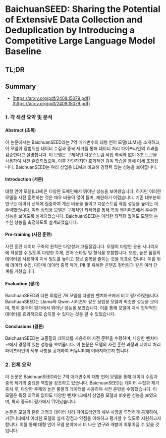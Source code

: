 # BaichuanSEED: Sharing the Potential of ExtensivE Data Collection and Deduplication by Introducing a Competitive Large Language Model Baseline
## TL;DR
## Summary
- [https://arxiv.org/pdf/2408.15079.pdf](https://arxiv.org/pdf/2408.15079.pdf)

### 1. 각 섹션 요약 및 분석

#### Abstract (초록)
이 논문에서는 BaichuanSEED라는 7억 매개변수의 대형 언어 모델(LLM)을 소개하고, 이 모델이 광범위한 데이터 수집과 중복 제거를 통해 데이터 처리 파이프라인의 효과를 검증한다고 설명합니다. 이 모델은 구체적인 다운스트림 작업 최적화 없이 3조 토큰을 사용하여 사전 훈련되었으며, 이후 간단하지만 효과적인 감독 학습을 통해 미세 조정됩니다. BaichuanSEED는 여러 상업용 LLM과 비교해 경쟁력 있는 성능을 보여줍니다. 

#### Introduction (서론)
대형 언어 모델(LLM)은 다양한 도메인에서 뛰어난 성능을 보여왔습니다. 하지만 이러한 모델을 사전 훈련하는 것은 매우 비용이 많이 들며, 재현하기 어렵습니다. 기존 대부분의 연구는 데이터 선택에 집중하여 계산 비용을 줄이고 다운스트림 작업 성능을 높이는 데 주력했습니다. 여러 상업용 모델은 구체적인 최적화를 통해 특정 벤치마크에서 우수한 성능을 보이도록 설계되었습니다. BaichuanSEED는 이러한 최적화 없이도 모델의 순수한 성능을 측정하도록 설계되었습니다. 

#### Pre-training (사전 훈련)
사전 훈련 데이터 구축의 원칙은 다양성과 고품질입니다. 모델이 다양한 응용 시나리오에 적응할 수 있도록 다양한 주제, 언어 스타일 및 형식을 포함합니다. 또한, 높은 품질의 데이터를 사용하여 지식 밀도를 높이고 정보 중복을 줄이는 것을 목표로 합니다. 이를 위해 데이터 수집, 다단계 데이터 중복 제거, PII 및 유해한 콘텐츠 필터링과 같은 여러 단계를 거쳤습니다.

#### Evaluation (평가)
BaichuanSEED와 다른 최첨단 7B 모델을 다양한 벤치마크에서 비교 평가하였습니다. BaichuanSEED는 Llama와 Qwen 시리즈와 같은 상업용 모델과 비슷한 성능을 보이며, 특히 중국어 평가에서 뛰어난 성능을 보였습니다. 이를 통해 모델이 지식 집약적인 데이터를 효과적으로 습득할 수 있다는 것을 알 수 있었습니다.

#### Conclusions (결론)
BaichuanSEED는 고품질의 데이터를 사용하여 사전 훈련을 수행하며, 다양한 벤치마크에서 경쟁력 있는 성능을 보여줍니다. 이 논문은 모델의 사전 훈련 과정과 데이터 처리 파이프라인의 세부 사항을 공개하여 커뮤니티에 이바지하고자 합니다.

### 2. 전체 요약
이 논문은 BaichuanSEED라는 7억 매개변수의 대형 언어 모델을 통해 데이터 수집과 중복 제거의 중요한 역할을 강조하고 있습니다. BaichuanSEED는 데이터 수집과 재가중치 후, 다양한 주제와 높은 품질의 데이터를 사용하여 사전 훈련을 수행했습니다. 이 모델은 특정 최적화 없이도 다양한 벤치마크에서 상업용 모델과 비슷한 성능을 보였으며, 특히 중국어 평가에서 뛰어났습니다. 

논문은 모델의 훈련 과정과 데이터 처리 파이프라인의 세부 사항을 투명하게 공개하여, 커뮤니티에서 이러한 모델의 실제 강점과 약점을 이해하고 평가할 수 있도록 지원하고자 합니다. 이를 통해 대형 언어 모델 분야에서 더 나은 연구와 개발이 이루어질 수 있을 것입니다.